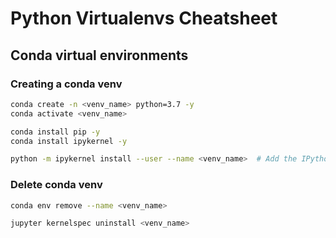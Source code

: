 # Python Virtualenvs Cheatsheet

## Conda virtual environments

### Creating a conda venv

``` bash
conda create -n <venv_name> python=3.7 -y
conda activate <venv_name>

conda install pip -y
conda install ipykernel -y

python -m ipykernel install --user --name <venv_name>  # Add the IPython kernel to Jupyter
```

### Delete conda venv

``` bash
conda env remove --name <venv_name>

jupyter kernelspec uninstall <venv_name>
```